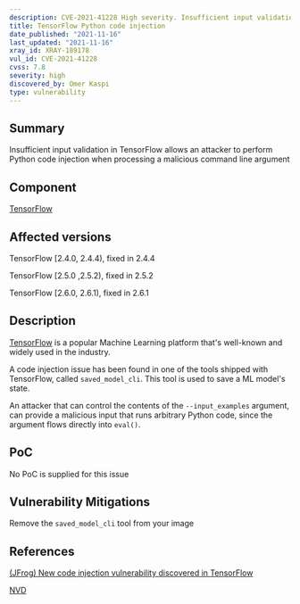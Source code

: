 ```yaml
---
description: CVE-2021-41228 High severity. Insufficient input validation in TensorFlow allows an attacker to perform Python code injection when processing a malicious command line argument
title: TensorFlow Python code injection
date_published: "2021-11-16"
last_updated: "2021-11-16"
xray_id: XRAY-189178
vul_id: CVE-2021-41228
cvss: 7.8
severity: high
discovered_by: Omer Kaspi
type: vulnerability
---
```

## Summary
Insufficient input validation in TensorFlow allows an attacker to perform Python code injection when processing a malicious command line argument

## Component

[TensorFlow](https://github.com/tensorflow/tensorflow)

## Affected versions

TensorFlow [2.4.0, 2.4.4), fixed in 2.4.4

TensorFlow [2.5.0 ,2.5.2), fixed in 2.5.2

TensorFlow [2.6.0, 2.6.1), fixed in 2.6.1

## Description

[TensorFlow](https://github.com/tensorflow/tensorflow) is a popular Machine Learning platform that's well-known and widely used in the industry.

A code injection issue has been found in one of the tools shipped with TensorFlow, called `saved_model_cli`. This tool is used to save a ML model's state.

An attacker that can control the contents of the `--input_examples` argument, can provide a malicious input that runs arbitrary Python code, since the argument flows directly into `eval()`.

## PoC

No PoC is supplied for this issue

## Vulnerability Mitigations

Remove the `saved_model_cli` tool from your image

## References

[(JFrog) New code injection vulnerability discovered in TensorFlow](https://jfrog.com/blog/tensorflow-python-code-injection-more-eval-woes/)

[NVD](https://nvd.nist.gov/vuln/detail/CVE-2021-41228)